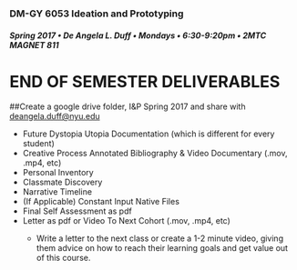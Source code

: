 ### DM-GY 6053 Ideation and Prototyping
##### Spring 2017 • De Angela L. Duff • Mondays • 6:30-9:20pm • 2MTC MAGNET 811

# END OF SEMESTER DELIVERABLES

 
##Create a google drive folder, I&P Spring 2017 and share with deangela.duff@nyu.edu

<ul>
<li>Future Dystopia Utopia Documentation (which is different for every student)</li>
<li>Creative Process Annotated Bibliography &amp; Video Documentary (.mov, .mp4, etc)</li>
<li>Personal Inventory</li>
<li>Classmate Discovery</li>
<li>Narrative Timeline</li>
<li>(If Applicable) Constant Input Native Files</li>
<li>Final Self Assessment as pdf</li>
<li>Letter as pdf or Video To Next Cohort (.mov, .mp4, etc)</li>
<ul>
<Li>Write a letter to the next class or create a 1-2 minute video, giving them advice on how to reach their learning goals and get value out of this course.</li>
</ul>
</ul>




